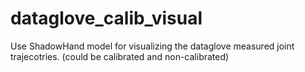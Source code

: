 # dataglove_calib_visual

Use ShadowHand model for visualizing the dataglove measured joint trajecotries. (could be calibrated and non-calibrated)
